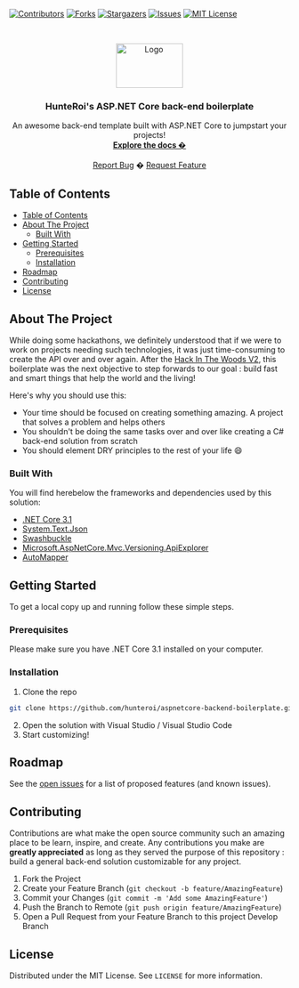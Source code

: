 <!-- 
	Huge thank you to this repository for their amazing README template!
	https://github.com/othneildrew/Best-README-Template/blob/master/README.md
-->

<!-- PROJECT SHIELDS -->
[![Contributors][contributors-shield]][contributors-url]
[![Forks][forks-shield]][forks-url]
[![Stargazers][stars-shield]][stars-url]
[![Issues][issues-shield]][issues-url]
[![MIT License][license-shield]][license-url]



<!-- PROJECT LOGO -->
<br />
<p align="center">
  <a href="https://github.com/hunteroi/aspnetcore-backend-boilerplate">
    <img src="https://nsa40.casimages.com/img/2019/08/11/190811015143756586.jpg" alt="Logo" width="120" height="80">
  </a>

  <h3 align="center">HunteRoi's ASP.NET Core back-end boilerplate</h3>

  <p align="center">
    An awesome back-end template built with ASP.NET Core to jumpstart your projects!
    <br />
    <a href="https://github.com/hunteroi/aspnetcore-backend-boilerplate"><strong>Explore the docs �</strong></a>
    <br />
    <br />
    <a href="https://github.com/hunteroi/aspnetcore-backend-boilerplate/issues">Report Bug</a>
    �
    <a href="https://github.com/hunteroi/aspnetcore-backend-boilerplate/issues">Request Feature</a>
  </p>
</p>



<!-- TABLE OF CONTENTS -->
## Table of Contents

- [Table of Contents](#table-of-contents)
- [About The Project](#about-the-project)
  - [Built With](#built-with)
- [Getting Started](#getting-started)
  - [Prerequisites](#prerequisites)
  - [Installation](#installation)
- [Roadmap](#roadmap)
- [Contributing](#contributing)
- [License](#license)


<!-- ABOUT THE PROJECT -->
## About The Project

While doing some hackathons, we definitely understood that if we were to work on projects needing such technologies, it was just time-consuming to create the API over and over again. After the [Hack In The Woods V2](http://hackinthewoods.be), this boilerplate was the next objective to step forwards to our goal : build fast and smart things that help the world and the living!

Here's why you should use this:
* Your time should be focused on creating something amazing. A project that solves a problem and helps others
* You shouldn't be doing the same tasks over and over like creating a C# back-end solution from scratch
* You should element DRY principles to the rest of your life :smile:


### Built With
You will find herebelow the frameworks and dependencies used by this solution:
* [.NET Core 3.1](https://dotnet.microsoft.com/download/dotnet-core/3.1)
* [System.Text.Json](https://www.nuget.org/packages/System.Text.Json/)
* [Swashbuckle](https://github.com/domaindrivendev/Swashbuckle.AspNetCore)
* [Microsoft.AspNetCore.Mvc.Versioning.ApiExplorer](https://github.com/microsoft/aspnet-api-versioning)
* [AutoMapper](https://automapper.org/)



<!-- GETTING STARTED -->
## Getting Started

To get a local copy up and running follow these simple steps.

### Prerequisites

Please make sure you have .NET Core 3.1 installed on your computer.

### Installation
 
1. Clone the repo
```sh
git clone https://github.com/hunteroi/aspnetcore-backend-boilerplate.git
```
2. Open the solution with Visual Studio / Visual Studio Code
3. Start customizing!



<!-- ROADMAP -->
## Roadmap

See the [open issues][issues-url] for a list of proposed features (and known issues).



<!-- CONTRIBUTING -->
## Contributing

Contributions are what make the open source community such an amazing place to be learn, inspire, and create. Any contributions you make are **greatly appreciated** as long as they served the purpose of this repository : build a general back-end solution customizable for any project.

1. Fork the Project
2. Create your Feature Branch (`git checkout -b feature/AmazingFeature`)
3. Commit your Changes (`git commit -m 'Add some AmazingFeature'`)
4. Push the Branch to Remote (`git push origin feature/AmazingFeature`)
5. Open a Pull Request from your Feature Branch to this project Develop Branch



<!-- LICENSE -->
## License

Distributed under the MIT License. See `LICENSE` for more information.




<!-- MARKDOWN LINKS & IMAGES -->
<!-- https://www.markdownguide.org/basic-syntax/#reference-style-links -->
[contributors-shield]: https://img.shields.io/github/contributors/hunteroi/aspnetcore-backend-boilerplate?style=flat-square
[contributors-url]: https://github.com/hunteroi/aspnetcore-backend-boilerplate/graphs/contributors
[forks-shield]: https://img.shields.io/github/forks/hunteroi/aspnetcore-backend-boilerplate?style=flat-square
[forks-url]: https://github.com/hunteroi/aspnetcore-backend-boilerplate/network/members
[stars-shield]: https://img.shields.io/github/stars/hunteroi/aspnetcore-backend-boilerplate?style=flat-square
[stars-url]: https://github.com/hunteroi/aspnetcore-backend-boilerplate/stargazers
[issues-shield]: https://img.shields.io/github/issues/hunteroi/aspnetcore-backend-boilerplate?style=flat-square
[issues-url]: https://github.com/hunteroi/aspnetcore-backend-boilerplate/issues
[license-shield]: https://img.shields.io/github/license/hunteroi/aspnetcore-backend-boilerplate?style=flat-square
[license-url]: https://github.com/hunteroi/aspnetcore-backend-boilerplate/blob/master/LICENSE